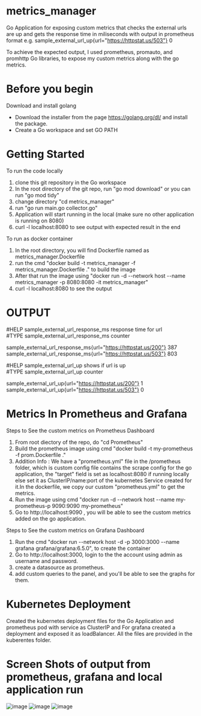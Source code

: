 # metrics_manager

Go Application for exposing custom metrics that checks the external urls are up and gets the response time in miliseconds with output in prometheus format 
e.g. sample_external_url_up{url="https://httpstat.us/503"} 0

To achieve the expected output, I used prometheus, promauto, and promhttp Go libraries, to expose my custom metrics along with the go metrics.

# Before you begin
Download and install golang  
  * Download the installer from the page https://golang.org/dl/ and install the package.  
  * Create a Go workspace and set GO PATH  

# Getting Started

To run the code locally 
1. clone this git repository in the Go workspace
2. In the root directory of the git repo, run "go mod download" or you can run "go mod tidy"
3. change directory "cd metrics_manager"
4. run "go run main.go collector.go"
5. Application will start running in the local (make sure no other application is running on 8080)
7. curl -l localhost:8080 to see output with expected result in the end 


To run as docker container
1. In the root directory, you will find Dockerfile named as metrics_manager.Dockerfile
2. run the cmd "docker build -t metrics_manager -f metrics_manager.Dockerfile ." to build the image
3. After that run the image using "docker run -d --network host --name metrics_manager -p  8080:8080 -it metrics_manager" 
4. curl -l localhost:8080 to see the output 

# OUTPUT
#HELP sample_external_url_response_ms response time for url  
#TYPE sample_external_url_response_ms counter  

sample_external_url_response_ms{url="https://httpstat.us/200"} 387  
sample_external_url_response_ms{url="https://httpstat.us/503"} 803  

#HELP sample_external_url_up shows if url is up  
#TYPE sample_external_url_up counter  

sample_external_url_up{url="https://httpstat.us/200"} 1  
sample_external_url_up{url="https://httpstat.us/503"} 0

# Metrics In Prometheus and Grafana

Steps to See the custom metrics on Prometheus Dashboard
 1. From root diectory of the repo, do "cd Prometheus"
 2. Build the prometheus image using cmd "docker build -t my-prometheus -f prom.Dockerfile ."
 3. Addition Info : We have a "prometheus.yml" file in the /prometheus folder, which is custom config file contains the scrape config for the go application, the "target" field is set as localhost:8080 if running locally else set it as ClusterIP/name:port of the kubernetes Service created for it.In the dockerfile, we copy our custom "prometheus.yml" to get the metrics.
 4. Run the image using cmd "docker run  -d  --network host --name my-prometheus-p 9090:9090  my-prometheus"
 5. Go to http://localhost:9090 , you will be able to see the custom metrics added on the go application.
 
 Steps to See the custom metrics on Grafana Dashboard
 
 1. Run the cmd "docker run --network host -d -p 3000:3000 --name grafana grafana/grafana:6.5.0", to create the container
 2. Go to http://localhost:3000, login to the the account using admin as username and password.
 3. create a datasource as prometheus.
 4. add custom queries to the panel, and you'll be able to see the graphs for them.
 
 
 # Kubernetes Deployment
 
 Created the kubernetes deployment files for the Go Application and prometheus pod with service as ClusterIP and For grafana created a deployment and exposed it as loadBalancer.
 All the files are provided in the kuberentes folder.
 

 
# Screen Shots of output from prometheus, grafana and local application run


![image](https://user-images.githubusercontent.com/25012913/110841120-879b3580-82cb-11eb-86b0-e3bda2f488aa.png)
![image](https://user-images.githubusercontent.com/25012913/110841566-0d1ee580-82cc-11eb-9a1b-80df6f447790.png)
![image](https://user-images.githubusercontent.com/25012913/110841620-23c53c80-82cc-11eb-808e-51bf82a6f5a5.png)






